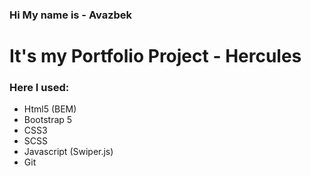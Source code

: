 ### Hi My name is - Avazbek
# It's my Portfolio Project - Hercules

### Here I used:
- Html5 (BEM)
- Bootstrap 5
- CSS3
- SCSS
- Javascript (Swiper.js)
- Git
